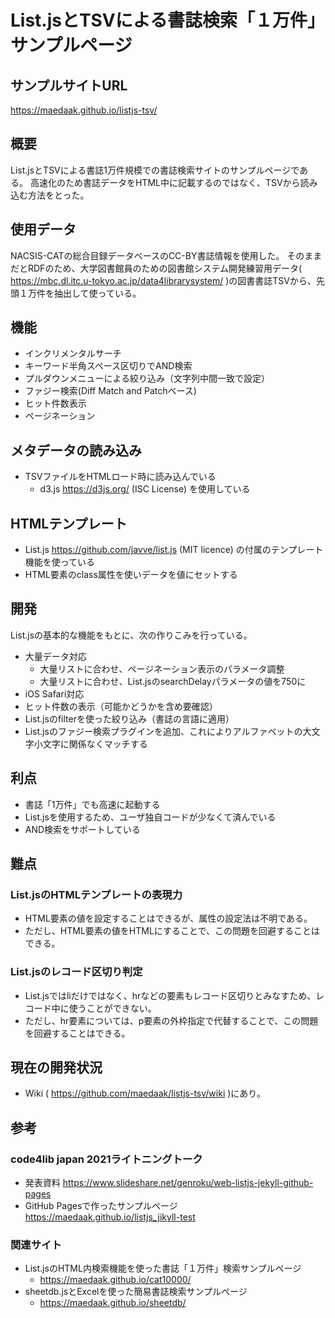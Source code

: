# List.jsとTSVによる書誌検索「１万件」サンプルページ

## サンプルサイトURL
https://maedaak.github.io/listjs-tsv/

## 概要
List.jsとTSVによる書誌1万件規模での書誌検索サイトのサンプルページである。
高速化のため書誌データをHTML中に記載するのではなく、TSVから読み込む方法をとった。

## 使用データ
NACSIS-CATの総合目録データベースのCC-BY書誌情報を使用した。
そのままだとRDFのため、大学図書館員のための図書館システム開発練習用データ( https://mbc.dl.itc.u-tokyo.ac.jp/data4librarysystem/ )の図書書誌TSVから、先頭１万件を抽出して使っている。

## 機能
- インクリメンタルサーチ
- キーワード半角スペース区切りでAND検索
- プルダウンメニューによる絞り込み（文字列中間一致で設定）
- ファジー検索(Diff Match and Patchベース)
- ヒット件数表示
- ページネーション

## メタデータの読み込み
- TSVファイルをHTMLロード時に読み込んでいる
    - d3.js https://d3js.org/ (ISC License) を使用している

## HTMLテンプレート
- List.js https://github.com/javve/list.js (MIT licence) の付属のテンプレート機能を使っている
- HTML要素のclass属性を使いデータを値にセットする

## 開発
List.jsの基本的な機能をもとに、次の作りこみを行っている。

- 大量データ対応
    - 大量リストに合わせ、ページネーション表示のパラメータ調整
    - 大量リストに合わせ、List.jsのsearchDelayパラメータの値を750に
- iOS Safari対応    
- ヒット件数の表示（可能かどうかを含め要確認）
- List.jsのfilterを使った絞り込み（書誌の言語に適用）
- List.jsのファジー検索プラグインを追加、これによりアルファベットの大文字小文字に関係なくマッチする

## 利点
- 書誌「1万件」でも高速に起動する
- List.jsを使用するため、ユーザ独自コードが少なくて済んでいる
- AND検索をサポートしている

## 難点
### List.jsのHTMLテンプレートの表現力
- HTML要素の値を設定することはできるが、属性の設定法は不明である。
- ただし、HTML要素の値をHTMLにすることで、この問題を回避することはできる。
### List.jsのレコード区切り判定
- List.jsではliだけではなく、hrなどの要素もレコード区切りとみなすため、レコード中に使うことができない。
- ただし、hr要素については、p要素の外枠指定で代替することで、この問題を回避することはできる。

## 現在の開発状況
- Wiki ( https://github.com/maedaak/listjs-tsv/wiki )にあり。

## 参考
### code4lib japan 2021ライトニングトーク
- 発表資料 https://www.slideshare.net/genroku/web-listjs-jekyll-github-pages
- GitHub Pagesで作ったサンプルページ https://maedaak.github.io/listjs_jikyll-test

### 関連サイト
- List.jsのHTML内検索機能を使った書誌「１万件」検索サンプルページ
    - https://maedaak.github.io/cat10000/
- sheetdb.jsとExcelを使った簡易書誌検索サンプルページ
    - https://maedaak.github.io/sheetdb/
